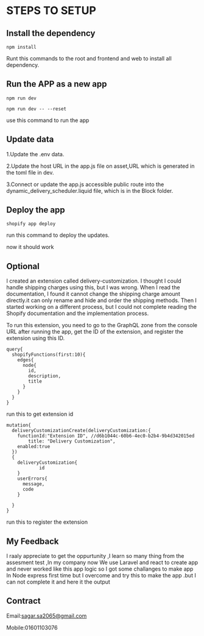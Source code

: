 # STEPS TO SETUP

## Install the dependency

```
npm install
```

Runt this commands to the root and frontend and web to install all dependency.

## Run the APP as a new app

```
npm run dev

npm run dev -- --reset
```

use this command to run the app

## Update data

1.Update the .env data.

2.Update the host URL in the app.js file on asset,URL which is generated in the toml file in dev.

3.Connect or update the app.js accessible public route into the dynamic_delivery_scheduler.liquid file, which is in the Block folder.

## Deploy the app

```
shopify app deploy
```

run this command to deploy the updates.

now it should work

## Optional

I created an extension called delivery-customization. I thought I could handle shipping charges using this, but I was wrong. When I read the documentation, I found it cannot change the shipping charge amount directly.it can only rename and hide and order the shipping methods. Then I started working on a different process, but I could not complete reading the Shopify documentation and the implementation process.

To run this extension, you need to go to the GraphQL zone from the console URL after running the app, get the ID of the extension, and register the extension using this ID.

```
query{
  shopifyFunctions(first:10){
    edges{
      node{
        id,
        description,
        title
      }
  	}
  }
}
```

run this to get extension id

```
mutation{
  deliveryCustomizationCreate(deliveryCustomization:{
    functionId:"Extension ID", //d6b1044c-60b6-4ec0-b2b4-9b4d342015ed
		title: "Delivery Customization",
    enabled:true
  })
  {
    deliveryCustomization{
			id
    }
    userErrors{
      message,
      code
    }

  }
}
```

run this to register the extension

## My Feedback

I raaly appreciate to get the oppurtunity ,I learn so many thing from the assesment test ,In my company now We use Laravel and react to create app and never worked like this app logic so I got some challanges to make app In Node express first time but I overcome and try this to make the app .but I can not complete it and here it the output

## Contract

Email:sagar.sa2065@gmail.com

Mobile:01601103076
